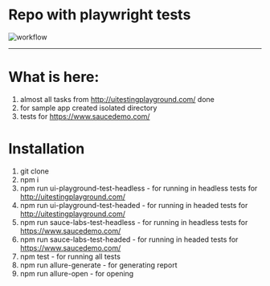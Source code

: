 # Repo with playwright tests 

 ![workflow](https://img.shields.io/github/workflow/status/Lornus/playwright-tests/ci/master)

---


# What is here: 
1. almost all tasks from http://uitestingplayground.com/ done
2. for sample app created isolated directory 
3. tests for https://www.saucedemo.com/

# Installation 
1. git clone 
2. npm i 
3. npm run ui-playground-test-headless - for running in headless tests for http://uitestingplayground.com/  
4. npm run ui-playground-test-headed - for running in headed tests for http://uitestingplayground.com/
5. npm run sauce-labs-test-headless - for running in headless tests for https://www.saucedemo.com/
6. npm run sauce-labs-test-headed - for running in headed tests for https://www.saucedemo.com/
7. npm test - for running all tests
8. npm run allure-generate - for generating report 
9. npm run allure-open - for opening 

